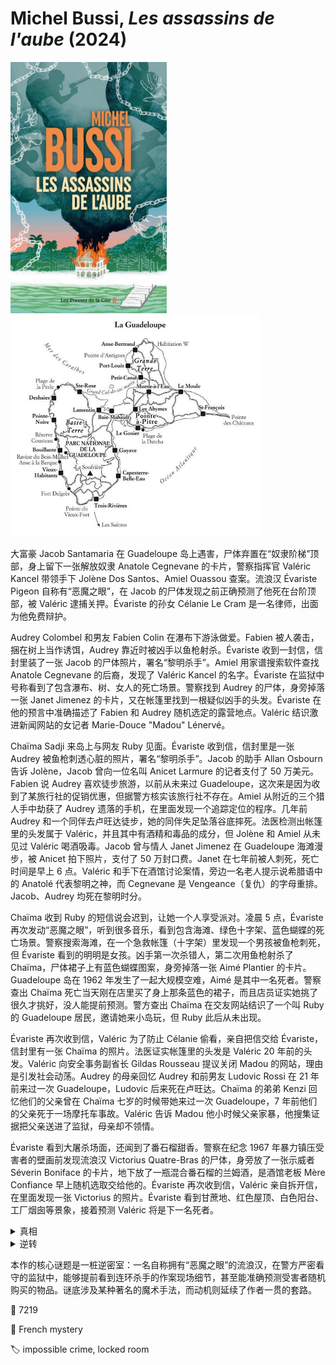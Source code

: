 # Michel Bussi, <i>Les assassins de l'aube</i> (2024)

<img src=images/2024b_cover.jpg width=250/>

<img src=images/2024b_map.jpg width=400/>

大富豪 Jacob Santamaria 在 Guadeloupe 岛上遇害，尸体弃置在“奴隶阶梯”顶部，身上留下一张解放奴隶 Anatole Cegnevane 的卡片，警察指挥官 Valéric Kancel 带领手下 Jolène Dos Santos、Amiel Ouassou 查案。流浪汉 Évariste Pigeon 自称有“恶魔之眼”，在 Jacob 的尸体发现之前正确预测了他死在台阶顶部，被 Valéric 逮捕关押。Évariste 的孙女 Célanie Le Cram 是一名律师，出面为他免费辩护。

Audrey Colombel 和男友 Fabien Colin 在瀑布下游泳做爱。Fabien 被人袭击，捆在树上当作诱饵，Audrey 靠近时被凶手以鱼枪射杀。Évariste 收到一封信，信封里装了一张 Jacob 的尸体照片，署名“黎明杀手”。Amiel 用家谱搜索软件查找 Anatole Cegnevane 的后裔，发现了 Valéric Kancel 的名字。Évariste 在监狱中号称看到了包含瀑布、树、女人的死亡场景。警察找到 Audrey 的尸体，身旁掉落一张 Janet Jimenez 的卡片，又在帐篷里找到一根疑似凶手的头发。Évariste 在他的预言中准确描述了 Fabien 和 Audrey 随机选定的露营地点。Valéric 结识激进新闻网站的女记者 Marie-Douce "Madou" Lénervé。

Chaïma Sadji 来岛上与网友 Ruby 见面。Évariste 收到信，信封里是一张 Audrey 被鱼枪刺透心脏的照片，署名“黎明杀手”。Jacob 的助手 Allan Osbourn 告诉 Jolène，Jacob 曾向一位名叫 Anicet Larmure 的记者支付了 50 万美元。Fabien 说 Audrey 喜欢徒步旅游，以前从未来过 Guadeloupe，这次来是因为收到了某旅行社的促销优惠，但据警方核实该旅行社不存在。Amiel 从附近的三个猎人手中劫获了 Audrey 遗落的手机，在里面发现一个追踪定位的程序。几年前 Audrey 和一个同伴去卢旺达徒步，她的同伴失足坠落谷底摔死。法医检测出帐篷里的头发属于 Valéric，并且其中有酒精和毒品的成分，但 Jolène 和 Amiel 从未见过 Valéric 喝酒吸毒。Jacob 曾与情人 Janet Jimenez 在 Guadeloupe 海滩漫步，被 Anicet 拍下照片，支付了 50 万封口费。Janet 在七年前被人刺死，死亡时间是早上 6 点。Valéric 和手下在酒馆讨论案情，旁边一名老人提示说希腊语中的 Anatolé 代表黎明之神，而 Cegnevane 是 Vengeance（复仇）的字母重排。Jacob、Audrey 均死在黎明时分。

Chaïma 收到 Ruby 的短信说会迟到，让她一个人享受派对。凌晨 5 点，Évariste 再次发动“恶魔之眼”，听到很多音乐，看到包含海滩、绿色十字架、蓝色蝴蝶的死亡场景。警察搜索海滩，在一个急救帐篷（十字架）里发现一个男孩被鱼枪刺死，但 Évariste 看到的明明是女孩。凶手第一次杀错人，第二次用鱼枪射杀了 Chaïma，尸体裙子上有蓝色蝴蝶图案，身旁掉落一张 Aimé Plantier 的卡片。Guadeloupe 岛在 1962 年发生了一起大规模空难，Aimé 是其中一名死者。警察查出 Chaïma 死亡当天刚在店里买了身上那条蓝色的裙子，而且店员证实她挑了很久才挑好，没人能提前预测。警方查出 Chaïma 在交友网站结识了一个叫 Ruby 的 Guadeloupe 居民，邀请她来小岛玩，但 Ruby 此后从未出现。

Évariste 再次收到信，Valéric 为了防止 Célanie 偷看，亲自把信交给 Évariste，信封里有一张 Chaïma 的照片。法医证实帐篷里的头发是 Valéric  20 年前的头发。Valéric 向安全事务副省长 Gildas Rousseau 提议关闭 Madou 的网站，理由是引发社会动荡。Audrey 的母亲回忆 Audrey 和前男友 Ludovic Rossi 在 21 年前来过一次 Guadeloupe，Ludovic 后来死在卢旺达。Chaïma 的弟弟 Kenzi 回忆他们的父亲曾在 Chaïma 七岁的时候带她来过一次 Guadeloupe，7 年前他们的父亲死于一场摩托车事故。Valéric 告诉 Madou 他小时候父亲家暴，他搜集证据把父亲送进了监狱，母亲却不领情。

Évariste 看到大屠杀场面，还闻到了番石榴甜香。警察在纪念 1967 年暴力镇压受害者的壁画前发现流浪汉 Victorius Quatre-Bras 的尸体，身旁放了一张示威者 Séverin Boniface 的卡片，地下放了一瓶混合番石榴的兰姆酒，是酒馆老板 Mère Confiance 早上随机选取交给他的。Évariste 再次收到信，Valéric 亲自拆开信，在里面发现一张 Victorius 的照片。Évariste 看到甘蔗地、红色屋顶、白色阳台、工厂烟囱等景象，接着预测 Valéric 将是下一名死者。

<details><summary>真相</summary>
Victorius 曾是甘蔗园主，一次焚烧甘蔗时发生事故，导致庄园被大火烧毁。Marcel 和 Marité Pigeon 夫妇带着八岁的女儿 Origane 驾车经过，因浓烟翻车，车门卡住，最终只有 Origane 从门缝逃生。Origane 尝试向路人求助，但 Jacob Santamaria、Janet Jimenez、Audrey Colombel、Ludovic Rossi、Chaïma Sadji 和 Chaïma 的父亲均未伸出援手，导致 Pigeon 夫妇双双遇难，Origane 因此决意复仇。Évariste 是 Origane 的祖父，每次收到 Origane 寄来的杀人现场照片，都会用手中暗藏的上一张照片替换，并通过照片提前掌握案情细节，得以在尸体发现前“预测”事件。Célanie Le Cram 的名字“Le Cram”是“Marcel”的字母重组，她是凶手 Origane。
</details>

<details><summary>逆转</summary>
Marcel Pigeon 是 Célanie Le Cram 的叔叔，Célanie 不是 Origane，而是 Origane 的表姐。警察 Jolène 才是真正的 Origane，她责怪 Valéric 身为警察，却因醉酒吸毒而未能救下她的父母，试图杀死 Valéric 完成复仇，结果被赶来的警察射杀。
</details>

本作的核心谜题是一桩逆密室：一名自称拥有“恶魔之眼”的流浪汉，在警方严密看守的监狱中，能够提前看到连环杀手的作案现场细节，甚至能准确预测受害者随机购买的物品。谜底涉及某种著名的魔术手法，而动机则延续了作者一贯的套路。

:link: 7219

:file_folder: French mystery

:label: impossible crime, locked room
